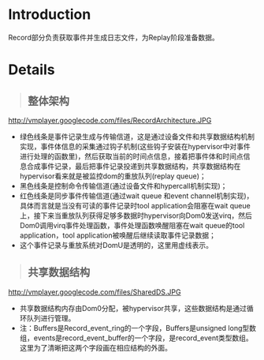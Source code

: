 

# Introduction #

Record部分负责获取事件并生成日志文件，为Replay阶段准备数据。


# Details #

> ## 整体架构 ##
http://vmplayer.googlecode.com/files/RecordArchitecture.JPG

  * 绿色线条是事件记录生成与传输信道，这是通过设备文件和共享数据结构机制实现，事件体信息的采集通过钩子机制(这些钩子安装在hypervisor中对事件进行处理的函数里)，然后获取当前的时间点信息，接着把事件体和时间点信息合成事件记录，最后把事件记录投递到共享数据结构，共享数据结构在hypervisor看来就是被监控dom的重放队列(replay queue)；
  * 黑色线条是控制命令传输信道(通过设备文件和hypercall机制实现)；
  * 红色线条是同步事件传输信道(通过wait queue 和event channel机制实现)，具体而言就是当没有可读的事件记录时tool application会阻塞在wait queue上，接下来当重放队列获得足够多数据时hypervisor向Dom0发送virq，然后Dom0调用virq事件处理函数，事件处理函数唤醒阻塞在wait queue的tool application，tool application被唤醒后继续读取事件记录数据；
  * 这个事件记录与重放系统对DomU是透明的，这里用虚线表示。

> ## 共享数据结构 ##

http://vmplayer.googlecode.com/files/SharedDS.JPG

  * 共享数据结构内存由Dom0分配，被hypervisor共享，这些数据结构是通过循环队列进行管理。
  * 注：Buffers是Record\_event\_ring的一个字段，Buffers是unsigned long型数组，events是record\_event\_buffer的一个字段，是record\_event类型数组。这里为了清晰把这两个字段画在相应结构的外面。